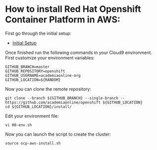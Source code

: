 # How to install Red Hat Openshift Container Platform in AWS:

First go through the initial setup:
- [Initial Setup](install/initial.md)

Once finished run the following commands in your Cloud9 environment. 
First customize your environment variables:
```
GITHUB_BRANCH=master
GITHUB_REPOSITORY=openshift
GITHUB_USERNAME=academiaonline-org
GITHUB_LOCATION=${RANDOM}
```
Now you can clone the remote repository:
```
git clone --branch ${GITHUB_BRANCH} --single-branch -- https://github.com/academiaonline/openshift ${GITHUB_LOCATION}
cd ${GITHUB_LOCATION}/install/
```
Edit your environment file:
```
vi 00-env.sh
```
Now you can launch the script to create the cluster:
```
source ocp-aws-install.sh
```
